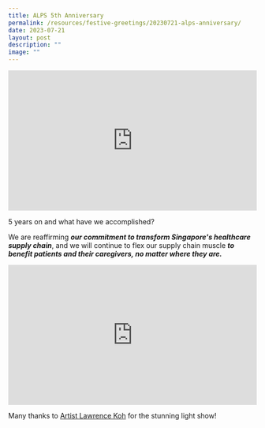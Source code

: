 ```yaml
---
title: ALPS 5th Anniversary
permalink: /resources/festive-greetings/20230721-alps-anniversary/
date: 2023-07-21
layout: post
description: ""
image: ""
---
```

<iframe allow="autoplay; clipboard-write; encrypted-media; picture-in-picture; web-share" allowfullscreen="true" frameborder="0" scrolling="no" style="aspect-ratio: 16 / 9; border: none; overflow: hidden; width: 100%" src="https://www.facebook.com/plugins/video.php?height=314&amp;href=https%3A%2F%2Fwww.facebook.com%2Falpshealthcaresupplychain%2Fvideos%2F3736945356629243%2F&amp;show_text=false&amp;width=560&amp;t=0">
</iframe>

5 years on and what have we accomplished?

We are reaffirming ***our commitment to transform Singapore's healthcare supply chain***, and we will continue to flex our supply chain muscle ***to benefit patients and their caregivers, no matter where they are.***

<iframe allow="autoplay; clipboard-write; encrypted-media; picture-in-picture; web-share" allowfullscreen="true" frameborder="0" scrolling="no" style="aspect-ratio: 16 / 9; border: none; overflow: hidden; width: 100%" src="https://www.facebook.com/plugins/video.php?height=314&amp;href=https%3A%2F%2Fwww.facebook.com%2Falpshealthcaresupplychain%2Fvideos%2F3501023593558097%2F&amp;show_text=false&amp;width=560&amp;t=0">
</iframe>


Many thanks to [Artist Lawrence Koh](https://www.facebook.com/SingaporeSandArt) for the stunning light show!